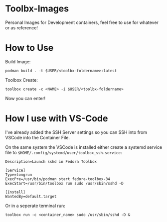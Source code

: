# Toolbx-Images
Personal Images for Development containers, feel free to use for whatever or as reference!

# How to Use
Build Image:

`podman build . -t $USER/<toolbx-foldername>:latest`

Toolbox Create:

`toolbox create -c <NAME> -i $USER/<toolbx-foldername>`

Now you can enter!

# How I use with VS-Code
I've already added the SSH Server settings so you can SSH into from VSCode into the Container File.

On the same system the VSCode is installed either create a systemd service file to `$HOME/.config/systemd/user/toolbox_ssh.service`:

``` [Unit]
Description=Launch sshd in Fedora Toolbox

[Service]
Type=longrun
ExecPre=/usr/bin/podman start fedora-toolbox-34
ExecStart=/usr/bin/toolbox run sudo /usr/sbin/sshd -D

[Install]
WantedBy=default.target 

```

Or in a seperate terminal run:

`toolbox run -c <container_name> sudo /usr/sbin/sshd -D &`